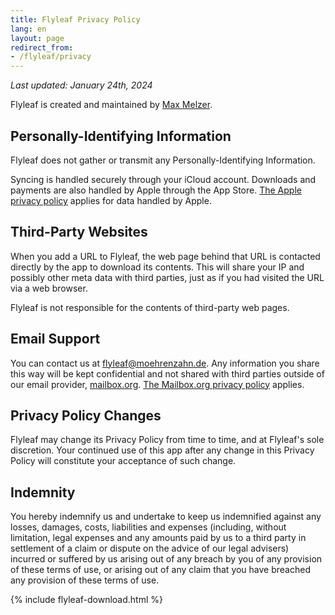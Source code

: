 ```yaml
---
title: Flyleaf Privacy Policy
lang: en
layout: page
redirect_from:
- /flyleaf/privacy
---
```


*Last updated: January 24th, 2024*

Flyleaf is created and maintained by [Max Melzer](/impressum).

## Personally-Identifying Information

Flyleaf does not gather or transmit any Personally-Identifying Information.

Syncing is handled securely through your iCloud account. Downloads and payments are also handled by Apple through the App Store. [The Apple privacy policy](https://www.apple.com/legal/privacy/) applies for data handled by Apple.

## Third-Party Websites

When you add a URL to Flyleaf, the web page behind that URL is contacted directly by the app to download its contents. This will share your IP and possibly other meta data with third parties, just as if you had visited the URL via a web browser.

Flyleaf is not responsible for the contents of third-party web pages.

## Email Support

You can contact us at [flyleaf@moehrenzahn.de](mailto:flyleaf@moehrenzahn.de). Any information you share this way will be kept confidential and not shared with third parties outside of our email provider, [mailbox.org](https://mailbox.org). [The Mailbox.org privacy policy](https://mailbox.org/en/data-protection) applies.

## Privacy Policy Changes

Flyleaf may change its Privacy Policy from time to time, and at Flyleaf's sole discretion. Your continued use of this app after any change in this Privacy Policy will constitute your acceptance of such change.

## Indemnity

You hereby indemnify us and undertake to keep us indemnified against any losses, damages, costs, liabilities and expenses (including, without limitation, legal expenses and any amounts paid by us to a third party in settlement of a claim or dispute on the advice of our legal advisers) incurred or suffered by us arising out of any breach by you of any provision of these terms of use, or arising out of any claim that you have breached any provision of these terms of use.

{% include flyleaf-download.html %}